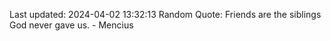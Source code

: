Last updated: 2024-04-02 13:32:13
Random Quote: Friends are the siblings God never gave us. - Mencius